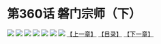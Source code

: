 # 第360话 磐门宗师（下）
![](https://mhpic.xiaomingtaiji.net/comic/D/斗破苍穹拆分版/360话/1.jpg-zymk.middle.webp)
![](https://mhpic.xiaomingtaiji.net/comic/D/斗破苍穹拆分版/360话/2.jpg-zymk.middle.webp)
![](https://mhpic.xiaomingtaiji.net/comic/D/斗破苍穹拆分版/360话/3.jpg-zymk.middle.webp)
![](https://mhpic.xiaomingtaiji.net/comic/D/斗破苍穹拆分版/360话/4.jpg-zymk.middle.webp)
![](https://mhpic.xiaomingtaiji.net/comic/D/斗破苍穹拆分版/360话/5.jpg-zymk.middle.webp)
![](https://mhpic.xiaomingtaiji.net/comic/D/斗破苍穹拆分版/360话/6.jpg-zymk.middle.webp)
![](https://mhpic.xiaomingtaiji.net/comic/D/斗破苍穹拆分版/360话/7.jpg-zymk.middle.webp)
[【上一章】](./359.md)
[【目录】](./README.md)
[【下一章】](./361.md)
